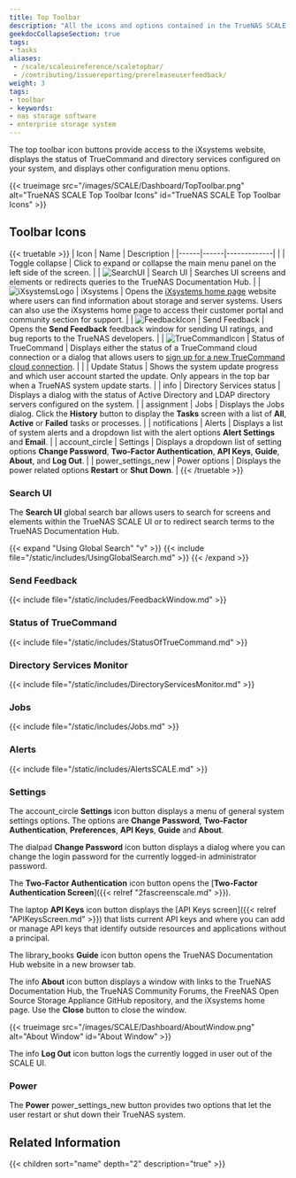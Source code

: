 ```yaml
---
title: Top Toolbar
description: "All the icons and options contained in the TrueNAS SCALE top toolbar."
geekdocCollapseSection: true
tags:
- tasks
aliases:
 - /scale/scaleuireference/scaletopbar/
 - /contributing/issuereporting/prereleaseuserfeedback/
weight: 3
tags:
- toolbar
- keywords:
- nas storage software
- enterprise storage system
---
```


The top toolbar icon buttons provide access to the iXsystems website, displays the status of TrueCommand and directory services configured on your system, and displays other configuration menu options.

{{< trueimage src="/images/SCALE/Dashboard/TopToolbar.png" alt="TrueNAS SCALE Top Toolbar Icons" id="TrueNAS SCALE Top Toolbar Icons" >}}

## Toolbar Icons

{{< truetable >}}
| Icon | Name | Description |
|------|------|-------------|
| <span class="iconify" data-icon="bytesize:menu"></span> | Toggle collapse | Click to expand or collapse the main menu panel on the left side of the screen. |
| ![SearchUI](/images/SCALE/Dashboard/GlobalSearchSelected.png "Search UI") | Search UI | Searches UI screens and elements or redirects queries to the TrueNAS Documentation Hub. |
| ![iXsystemsLogo](/images/SCALE/Dashboard/iXsystemsLogo.png "iXsystems Logo") | iXsystems | Opens the [iXsystems home page](https://www.ixsystems.com/) website where users can find information about storage and server systems. Users can also use the iXsystems home page to access their customer portal and community section for support. |
| ![FeedbackIcon](/images/SCALE/Dashboard/FeedbackIcon.png "Feedback Icon") | Send Feedback | Opens the **Send Feedback** feedback window for sending UI ratings, and bug reports to the TrueNAS developers. |
| ![TrueCommandIcon](/images/SCALE/Dashboard/TrueCommandIcon.png "TrueCommand Icon") | Status of TrueCommand | Displays either the status of a TrueCommand cloud connection or a dialog that allows users to [sign up for a new TrueCommand cloud connection](https://portal.ixsystems.com/portal/signin/#login). |
| <span class="iconify" data-icon="ic:sharp-system-update-alt" style="font-size:150%;"></span> | Update Status | Shows the system update progress and which user account started the update. Only appears in the top bar when a TrueNAS system update starts. |
| <span class="material-icons">info</span> | Directory Services status | Displays a dialog with the status of Active Directory and LDAP directory servers configured on the system. |
| <span class="material-icons">assignment</span> | Jobs | Displays the Jobs dialog. Click the **History** button to display the **Tasks** screen with a list of **All**, **Active** or **Failed** tasks or processes. |
| <span class="material-icons">notifications</span> | Alerts | Displays a list of system alerts and a dropdown list with the alert options **Alert Settings** and **Email**. |
| <span class="material-icons">account_circle</span> | Settings | Displays a dropdown list of setting options **Change Password**, **Two-Factor Authentication**, **API Keys**, **Guide**, **About**, and **Log Out**. |
| <span class="material-icons">power_settings_new</span> | Power options | Displays the power related options **Restart** or **Shut Down**. |
{{< /truetable >}}

### Search UI

The **Search UI** global search bar allows users to search for screens and elements within the TrueNAS SCALE UI or to redirect search terms to the TrueNAS Documentation Hub.

{{< expand "Using Global Search" "v" >}}
{{< include file="/static/includes/UsingGlobalSearch.md" >}}
{{< /expand >}}

### Send Feedback

{{< include file="/static/includes/FeedbackWindow.md" >}}

### Status of TrueCommand

{{< include file="/static/includes/StatusOfTrueCommand.md" >}}

### Directory Services Monitor

{{< include file="/static/includes/DirectoryServicesMonitor.md" >}}

### Jobs

{{< include file="/static/includes/Jobs.md" >}}

### Alerts

{{< include file="/static/includes/AlertsSCALE.md" >}}

### Settings

The <span class="material-icons">account_circle</span> **Settings** icon button displays a menu of general system settings options.
The options are **Change Password**, **Two-Factor Authentication**, **Preferences**, **API Keys**, **Guide** and **About**.

The <span class="material-icons">dialpad</span> **Change Password** icon button displays a dialog where you can change the login password for the currently logged-in administrator password.

The <span class="iconify" data-icon="mdi:two-factor-authentication"></span> **Two-Factor Authentication** icon button opens the [**Two-Factor Authentication Screen**]({{< relref "2fascreenscale.md" >}}).

The <span class="material-icons">laptop</span> **API Keys** icon button displays the [API Keys screen]({{< relref "APIKeysScreen.md" >}}) that lists current API keys and where you can add or manage API keys that identify outside resources and applications without a principal.

The <span class="material-icons">library_books</span> **Guide** icon button opens the TrueNAS Documentation Hub website in a new browser tab.

The <span class="material-icons-outlined">info</span> **About** icon button displays a window with links to the TrueNAS Documentation Hub, the TrueNAS Community Forums, the FreeNAS Open Source Storage Appliance GitHub repository, and the iXsystems home page. Use the **Close** button to close the window.

{{< trueimage src="/images/SCALE/Dashboard/AboutWindow.png" alt="About Window" id="About Window" >}}

The <span class="iconify" data-icon="bx:exit">info</span> **Log Out** icon button logs the currently logged in user out of the SCALE UI.

### Power

The **Power** <span class="material-icons">power_settings_new</span> button provides two options that let the user restart or shut down their TrueNAS system.

<div class="noprint">

## Related Information

{{< children sort="name" depth="2" description="true" >}}

</div>
